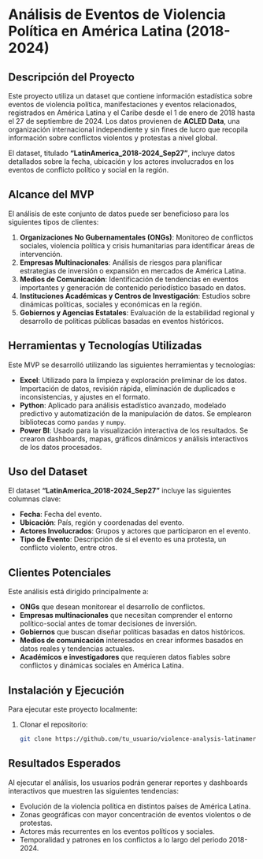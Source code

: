 # Análisis de Eventos de Violencia Política en América Latina (2018-2024)

## Descripción del Proyecto

Este proyecto utiliza un dataset que contiene información estadística sobre eventos de violencia política, manifestaciones y eventos relacionados, registrados en América Latina y el Caribe desde el 1 de enero de 2018 hasta el 27 de septiembre de 2024. Los datos provienen de **ACLED Data**, una organización internacional independiente y sin fines de lucro que recopila información sobre conflictos violentos y protestas a nivel global.

El dataset, titulado **“LatinAmerica_2018-2024_Sep27”**, incluye datos detallados sobre la fecha, ubicación y los actores involucrados en los eventos de conflicto político y social en la región.

## Alcance del MVP

El análisis de este conjunto de datos puede ser beneficioso para los siguientes tipos de clientes:

1. **Organizaciones No Gubernamentales (ONGs)**: Monitoreo de conflictos sociales, violencia política y crisis humanitarias para identificar áreas de intervención.
2. **Empresas Multinacionales**: Análisis de riesgos para planificar estrategias de inversión o expansión en mercados de América Latina.
3. **Medios de Comunicación**: Identificación de tendencias en eventos importantes y generación de contenido periodístico basado en datos.
4. **Instituciones Académicas y Centros de Investigación**: Estudios sobre dinámicas políticas, sociales y económicas en la región.
5. **Gobiernos y Agencias Estatales**: Evaluación de la estabilidad regional y desarrollo de políticas públicas basadas en eventos históricos.

## Herramientas y Tecnologías Utilizadas

Este MVP se desarrolló utilizando las siguientes herramientas y tecnologías:

- **Excel**: Utilizado para la limpieza y exploración preliminar de los datos. Importación de datos, revisión rápida, eliminación de duplicados e inconsistencias, y ajustes en el formato.
- **Python**: Aplicado para análisis estadístico avanzado, modelado predictivo y automatización de la manipulación de datos. Se emplearon bibliotecas como `pandas` y `numpy`.
- **Power BI**: Usado para la visualización interactiva de los resultados. Se crearon dashboards, mapas, gráficos dinámicos y análisis interactivos de los datos procesados.

## Uso del Dataset

El dataset **“LatinAmerica_2018-2024_Sep27”** incluye las siguientes columnas clave:

- **Fecha**: Fecha del evento.
- **Ubicación**: País, región y coordenadas del evento.
- **Actores Involucrados**: Grupos y actores que participaron en el evento.
- **Tipo de Evento**: Descripción de si el evento es una protesta, un conflicto violento, entre otros.

## Clientes Potenciales

Este análisis está dirigido principalmente a:

- **ONGs** que desean monitorear el desarrollo de conflictos.
- **Empresas multinacionales** que necesitan comprender el entorno político-social antes de tomar decisiones de inversión.
- **Gobiernos** que buscan diseñar políticas basadas en datos históricos.
- **Medios de comunicación** interesados en crear informes basados en datos reales y tendencias actuales.
- **Académicos e investigadores** que requieren datos fiables sobre conflictos y dinámicas sociales en América Latina.

## Instalación y Ejecución

Para ejecutar este proyecto localmente:

1. Clonar el repositorio:
   ```bash
   git clone https://github.com/tu_usuario/violence-analysis-latinamerica.git


## Resultados Esperados

Al ejecutar el análisis, los usuarios podrán generar reportes y dashboards interactivos que muestren las siguientes tendencias:

- Evolución de la violencia política en distintos países de América Latina.
- Zonas geográficas con mayor concentración de eventos violentos o de protestas.
- Actores más recurrentes en los eventos políticos y sociales.
- Temporalidad y patrones en los conflictos a lo largo del periodo 2018-2024.
